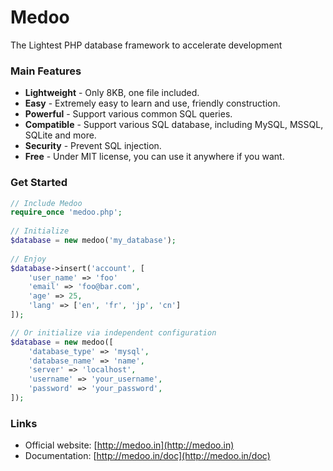 # Medoo

The Lightest PHP database framework to accelerate development

### Main Features

* **Lightweight** - Only 8KB, one file included.
* **Easy** - Extremely easy to learn and use, friendly construction.
* **Powerful** - Support various common SQL queries.
* **Compatible** - Support various SQL database, including MySQL, MSSQL, SQLite and more.
* **Security** - Prevent SQL injection.
* **Free** - Under MIT license, you can use it anywhere if you want.

### Get Started
```php
// Include Medoo
require_once 'medoo.php';
    
// Initialize
$database = new medoo('my_database');
    
// Enjoy
$database->insert('account', [
    'user_name' => 'foo'
    'email' => 'foo@bar.com',
    'age' => 25,
    'lang' => ['en', 'fr', 'jp', 'cn']
]);

// Or initialize via independent configuration
$database = new medoo([
    'database_type' => 'mysql',
    'database_name' => 'name',
    'server' => 'localhost',
    'username' => 'your_username',
    'password' => 'your_password',
]);
```

### Links

* Official website: [http://medoo.in](http://medoo.in)
* Documentation: [http://medoo.in/doc](http://medoo.in/doc)
